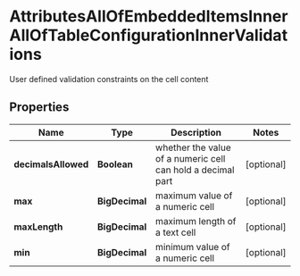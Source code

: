 

# AttributesAllOfEmbeddedItemsInnerAllOfTableConfigurationInnerValidations

User defined validation constraints on the cell content

## Properties

| Name | Type | Description | Notes |
|------------ | ------------- | ------------- | -------------|
|**decimalsAllowed** | **Boolean** | whether the value of a numeric cell can hold a decimal part |  [optional] |
|**max** | **BigDecimal** | maximum value of a numeric cell |  [optional] |
|**maxLength** | **BigDecimal** | maximum length of a text cell |  [optional] |
|**min** | **BigDecimal** | minimum value of a numeric cell |  [optional] |



